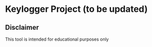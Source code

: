 # Keylogger Project (to be updated)

## Disclaimer
This tool is intended for educational purposes only
